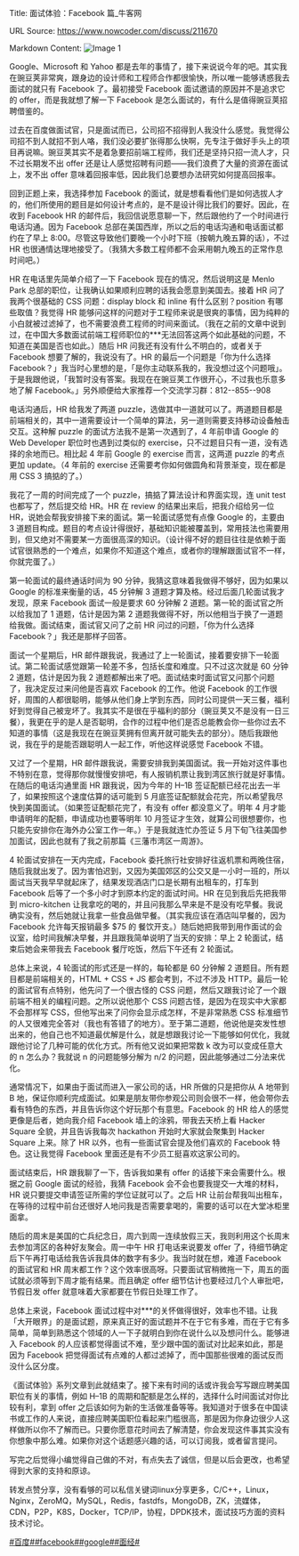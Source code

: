 Title: 面试体验：Facebook 篇_牛客网

URL Source: https://www.nowcoder.com/discuss/211670

Markdown Content:
![Image 1](https://uploadfiles.nowcoder.com/files/20190722/577900684_1563780525950_f061ec9330084a9493edf384a2c96f7b)

Google、Microsoft 和 Yahoo 都是去年的事情了，接下来说说今年的吧。其实我在豌豆荚非常爽，跟身边的设计师和工程师合作都很愉快，所以唯一能够诱惑我去面试的就只有 Facebook 了。最初接受 Facebook 面试邀请的原因并不是追求它的 offer，而是我就想了解一下 Facebook 是怎么面试的，有什么是值得豌豆荚招聘借鉴的。

过去在百度做面试官，只是面试而已，公司招不招得到人我没什么感觉。我觉得公司招不到人就招不到人咯，我们没必要扩张得那么快啊，先专注于做好手头上的项目再说嘛。豌豆荚其实不是着急要招前端工程师，我们还是坚持只招一流人才，只不过长期发不出 offer 还是让人感觉招聘有问题——我们浪费了大量的资源在面试上，发不出 offer 意味着回报率低，因此我们总要想办法研究如何提高回报率。

回到正题上来，我选择参加 Facebook 的面试，就是想看看他们是如何选拔人才的，他们所使用的题目是如何设计考点的，是不是设计得比我们的要好。因此，在收到 Facebook HR 的邮件后，我回信说愿意聊一下，然后跟他约了一个时间进行电话沟通。因为 Facebook 总部在美国西岸，所以之后的电话沟通和电话面试都约在了早上 8:00。尽管这导致他们要晚一个小时下班（按朝九晚五算的话），不过 HR 也很通情达理地接受了。（我猜大多数工程师都不会采用朝九晚五的正常作息时间吧。）

HR 在电话里先简单介绍了一下 Facebook 现在的情况，然后说明这是 Menlo Park 总部的职位，让我确认如果顺利应聘的话我会愿意到美国去。接着 HR 问了我两个很基础的 CSS 问题：display block 和 inline 有什么区别？position 有哪些取值？我觉得 HR 能够问这样的问题对于工程师来说是很爽的事情，因为纯粹的小白就被过滤掉了，也不需要浪费工程师的时间来面试。（我在之前的文章中说到过，在中国大多数面试前端工程师职位的\*\*\*无法回答这两个如此基础的问题，不知道在美国是否也如此。）随后 HR 问我还有没有什么不明白的，或者关于 Facebook 想要了解的，我说没有了。HR 的最后一个问题是「你为什么选择 Facebook？」我当时心里想的是，「是你主动联系我的，我没想过这个问题哦」。于是我跟他说，「我暂时没有答案。我现在在豌豆荚工作很开心，不过我也乐意多地了解 Facebook。」另外顺便给大家推荐一个交流学习群：812--855--908

电话沟通后，HR 给我发了两道 puzzle，选做其中一道就可以了。两道题目都是前端相关的，其中一道需要设计一个简单的算法，另一道则需要支持移动设备触击交互。这种解 puzzle 的面试方法我不是第一次遇到了，4 年前申请 Google 的 Web Developer 职位时也遇到过类似的 exercise，只不过题目只有一道，没有选择的余地而已。相比起 4 年前 Google 的 exercise 而言，这两道 puzzle 的考点更加 update。（4 年前的 exercise 还需要考你如何做圆角和背景渐变，现在都是用 CSS 3 搞掂的了。）

我花了一周的时间完成了一个 puzzle，搞掂了算法设计和界面实现，连 unit test 也都写了，然后提交给 HR。HR 在 review 的结果出来后，把我介绍给另一位 HR，说她会帮我安排接下来的面试。第一轮面试感觉有点像 Google 的，主要由 3 道题目构成。题目的考点设计得很好，基础知识能被覆盖到，常用技法也需要用到，但又绝对不需要某一方面很高深的知识。（设计得不好的题目往往是依赖于面试官很熟悉的一个难点，如果你不知道这个难点，或者你的理解跟面试官不一样，你就完蛋了。）

第一轮面试的最终通话时间为 90 分钟，我猜这意味着我做得不够好，因为如果以 Google 的标准来衡量的话，45 分钟解 3 道题才算及格。经过后面几轮面试我才发现，原来 Facebook 面试一般是要求 60 分钟解 2 道题。第一轮的面试官之所以给我加了 1 道题，估计是因为第 2 道题我做得不好，所以他相当于换了一道题给我做。面试结束，面试官又问了之前 HR 问过的问题，「你为什么选择 Facebook？」我还是那样子回答。

面试一个星期后，HR 邮件跟我说，我通过了上一轮面试，接着要安排下一轮面试。第二轮面试感觉跟第一轮差不多，包括长度和难度。只不过这次就是 60 分钟 2 道题，估计是因为我 2 道题都解出来了吧。面试结束时面试官又问那个问题了，我决定反过来问他是否喜欢 Facebook 的工作。他说 Facebook 的工作很好，周围的人都很聪明，能够从他们身上学到东西，同时公司提供一天三餐，福利好到觉得自己被宠坏了。我其实不是很在乎福利的部分（豌豆荚又不是没有一日三餐），我更在乎的是人是否聪明，合作的过程中他们是否总能教会你一些你过去不知道的事情（这是我现在在豌豆荚拥有但离开就可能失去的部分）。随后我跟他说，我在乎的是能否跟聪明人一起工作，听他这样说感觉 Facebook 不错。

又过了一个星期，HR 邮件跟我说，需要安排我到美国面试。我一开始对这件事也不特别在意，觉得那你就慢慢安排吧，有人报销机票让我到湾区旅行就是好事情。在随后的电话沟通里面 HR 跟我说，因为今年的 H–1B 签证配额已经花出去一半了，如果按照这个速度估算的话可能到 5 月底签证配额就会花完，所以希望我尽快到美国面试。（如果签证配额花完了，有没有 offer 都没意义了。明年 4 月才能申请明年的配额，申请成功也要等明年 10 月签证才生效，就算公司很想要你，也只能先安排你在海外办公室工作一年。）于是我就连忙办签证 5 月下旬飞往美国参加面试，因此也就有了我之前那篇《三藩市湾区一周游》。

4 轮面试安排在一天内完成，Facebook 委托旅行社安排好往返机票和两晚住宿，随后我就出发了。因为害怕迟到，又因为美国郊区的公交又是一小时一班的，所以面试当天我早早就起床了，结果发现酒店门口是长期有出租车的，打车到 Facebook 后等了一个多小时才到原本约定的面试时间。HR 在见到我后先把我带到 micro-kitchen 让我拿吃的喝的，并且问我那么早来是不是没有吃早餐。我说确实没有，然后她就让我拿一些食品做早餐。（其实我应该在酒店叫早餐的，因为 Facebook 允许每天报销最多 $75 的 餐饮开支。）随后她把我带到用作面试的会议室，给时间我解决早餐，并且跟我简单说明了当天的安排：早上 2 轮面试，结束后她会来带我去 Facebook 餐厅吃饭，然后下午还有 2 轮面试。

总体上来说，4 轮面试的形式还是一样的，每轮都是 60 分钟解 2 道题目。所有题目都是前端相关的，HTML + CSS + JS 都会考到，不过不涉及 HTTP。最后一轮的面试官有点特别，他先问了一个很古怪的 CSS 问题，然后又跟我讨论了一个跟前端不相关的编程问题。之所以说他那个 CSS 问题古怪，是因为在现实中大家都不会那样写 CSS，但他写出来了问你会显示成怎样，不是非常熟悉 CSS 标准细节的人又很难完全答对（我也有答错了的地方）。至于第二道题，他说他是突发性想出来的，他自己也不知道最优解是什么，就是想跟我讨论一下能够如何优化，我就跟他讨论了几种可能的优化方式。所有他又说如果把常数 k 改为可以变成任意大的 n 怎么办？我就说 n 的问题能够分解为 n/2 的问题，因此能够通过二分法来优化。

通常情况下，如果由于面试而进入一家公司的话，HR 所做的只是把你从 A 地带到 B 地，保证你顺利完成面试。如果是朋友带你参观公司则会很不一样，他会带你去看有特色的东西，并且告诉你这个好玩那个有意思。Facebook 的 HR 给人的感觉更像是后者，她向我介绍 Facebook 墙上的涂鸦，带我去天桥上看 Hacker Square 全貌，并且告诉我每次 hackathon 开始时大家就会聚集到 Hacker Square 上来。除了 HR 以外，也有一些面试官会提及他们喜欢的 Facebook 特色。这让我觉得 Facebook 里面还是有不少员工挺喜欢这家公司的。

面试结束后，HR 跟我聊了一下，告诉我如果有 offer 的话接下来会需要什么。根据之前 Google 面试的经验，我猜 Facebook 会不会也要我提交一大堆的材料，HR 说只要提交申请签证所需的学位证就可以了。之后 HR 让前台帮我叫出租车，在等待的过程中前台还很好人地问我是否需要拿喝的，需要的话可以在大堂冰柜里面拿。

随后的周末是美国的亡兵纪念日，周六到周一连续放假三天，我则利用这个长周末去参加湾区的各种好友聚会。周一中午 HR 打电话来说要发 offer 了，待细节确定后下午再打电话给我告诉我具体的数字有多少。我当时就在想，难道 Facebook 的面试官和 HR 周末都工作？这个效率很高呀。只要面试官稍微拖一下，周五的面试就必须等到下周才能有结果。而且确定 offer 细节估计也要经过几个人审批吧，节假日发 offer 就意味着大家都要在节假日处理工作了。

总体上来说，Facebook 面试过程中对\*\*\*的关怀做得很好，效率也不错。让我「大开眼界」的是面试题，原来真正好的面试题并不在于它有多难，而在于它有多简单，简单到熟悉这个领域的人一下子就明白到你在说什么以及想问什么。能够进入 Facebook 的人应该都觉得面试不难，至少跟中国的面试对比起来如此，那是因为 Facebook 把觉得面试有点难的人都过滤掉了，而中国那些很难的面试反而没什么区分度。

《面试体验》系列文章到此就结束了。接下来有时间的话或许我会写写跟应聘美国职位有关的事情，例如 H–1B 的周期和配额是怎么样的，选择什么时间面试对你比较有利，拿到 offer 之后该如何为新的生活做准备等等。我知道对于很多在中国读书或工作的人来说，直接应聘美国职位看起来门槛很高，那是因为你身边很少人这样做所以你不了解而已。只要你愿意花时间去了解清楚，你会发现这件事其实没有你想象中那么难。如果你对这个话题感兴趣的话，可以订阅我，或者留言提问。

写完之后觉得小编觉得自己做的不对，有点失去了诚信，但是以后会更改，也希望得到大家的支持和原谅。

转发点赞分享，没有看够的可以私信关键词linux分享更多，C/C++，Linux，Nginx，ZeroMQ，MySQL，Redis，fastdfs，MongoDB，ZK，流媒体，CDN，P2P，K8S，Docker，TCP/IP，协程，DPDK技术，面试技巧方面的资料技术讨论。

[#百度#](https://www.nowcoder.com/enterprise/139/discussion)[#facebook#](https://www.nowcoder.com/enterprise/143/discussion)[#google#](https://www.nowcoder.com/enterprise/144/discussion)[#面经#](https://www.nowcoder.com/creation/subject/928d551be73f40db82c0ed83286c8783)
